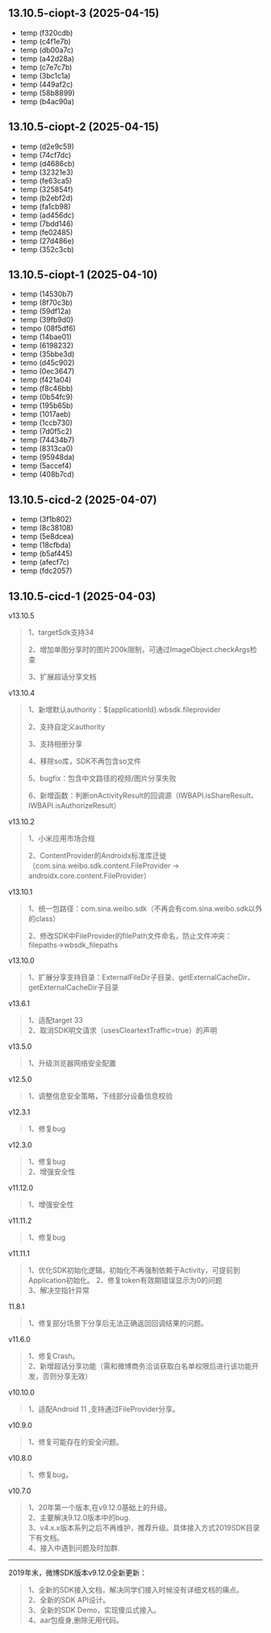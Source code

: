 ## 13.10.5-ciopt-3 (2025-04-15)

- temp (f320cdb)
- temp (c4f1e7b)
- temp (db00a7c)
- temp (a42d28a)
- temp (c7e7c7b)
- temp (3bc1c1a)
- temp (449af2c)
- temp (58b8899)
- temp (b4ac90a)

## 13.10.5-ciopt-2 (2025-04-15)

- temp (d2e9c59)
- temp (74cf7dc)
- temp (d4686cb)
- temp (32321e3)
- temp (fe63ca5)
- temp (325854f)
- temp (b2ebf2d)
- temp (fa1cb98)
- temp (ad456dc)
- temp (7bdd146)
- temp (fe02485)
- temp (27d486e)
- temp (352c3cb)

## 13.10.5-ciopt-1 (2025-04-10)

- temp (14530b7)
- temp (8f70c3b)
- temp (59df12a)
- temp (39fb9d0)
- tempo (08f5df6)
- temp (14bae01)
- temp (6198232)
- temp (35bbe3d)
- temo (d45c902)
- temo (0ec3647)
- temp (f421a04)
- temp (f8c46bb)
- temp (0b54fc9)
- temp (195b65b)
- temp (1017aeb)
- temp (1ccb730)
- temp (7d0f5c2)
- temp (74434b7)
- temp (8313ca0)
- temp (95948da)
- temp (5accef4)
- temp (408b7cd)

## 13.10.5-cicd-2 (2025-04-07)

- temp (3f1b802)
- temp (8c38108)
- temp (5e8dcea)
- temp (18cfbda)
- temp (b5af445)
- temp (afecf7c)
- temp (fdc2057)

## 13.10.5-cicd-1 (2025-04-03)



v13.10.5
> 1、targetSdk支持34
>
> 2、增加单图分享时的图片200k限制，可通过ImageObject.checkArgs检查
>
> 3、扩展超话分享文档


v13.10.4
> 1、新增默认authority：${applicationId}.wbsdk.fileprovider
> 
> 2、支持自定义authority
> 
> 3、支持相册分享
> 
> 4、移除so库，SDK不再包含so文件
> 
> 5、bugfix：包含中文路径的视频/图片分享失败
> 
> 6、新增函数：判断onActivityResult的回调源（IWBAPI.isShareResult、IWBAPI.isAuthorizeResult）


v13.10.2
> 1、小米应用市场合规
> 
> 2、ContentProvider的Androidx标准库迁徙（com.sina.weibo.sdk.content.FileProvider -> androidx.core.content.FileProvider）

v13.10.1

> 1、统一包路径：com.sina.weibo.sdk（不再会有com.sina.weibo.sdk以外的class）
>
> 2、修改SDK中FileProvider的filePath文件命名，防止文件冲突：filepaths->wbsdk_filepaths

v13.10.0

  > 1、扩展分享支持目录：ExternalFileDir子目录、getExternalCacheDir、getExternalCacheDir子目录

v13.6.1

  > 1、适配target 33  
  > 2、取消SDK明文请求（usesCleartextTraffic=true）的声明

v13.5.0  

> 1、升级浏览器网络安全配置

v12.5.0  

> 1、调整信息安全策略，下线部分设备信息校验

v12.3.1

> 1、修复bug

v12.3.0

> 1、修复bug  
> 2、增强安全性

v11.12.0

> 1、增强安全性

v11.11.2

> 1、修复bug

v11.11.1

> 1、优化SDK初始化逻辑，初始化不再强制依赖于Activity，可提前到Application初始化。
> 2、修复token有效期错误显示为0的问题  
> 3、解决空指针异常

11.8.1

> 1、修复部分场景下分享后无法正确返回回调结果的问题。

v11.6.0

> 1、修复Crash。  
> 2、新增超话分享功能（需和微博商务洽谈获取白名单权限后进行该功能开发，否则分享无效）

v10.10.0

> 1、适配Android 11 ,支持通过FileProvider分享。

v10.9.0

> 1、修复可能存在的安全问题。

v10.8.0

> 1、修复bug。


v10.7.0

> 1、20年第一个版本,在v9.12.0基础上的升级。  
> 2、主要解决9.12.0版本中的bug.  
> 3、v4.x.x版本系列之后不再维护，推荐升级。具体接入方式2019SDK目录下有文档。  
> 4、接入中遇到问题及时加群.


------

2019年末，微博SDK版本v9.12.0全新更新：

> 1、全新的SDK接入文档，解决同学们接入时候没有详细文档的痛点。  
> 2、全新的SDK API设计。  
> 3、全新的SDK Demo，实现傻瓜式接入。  
> 4、aar包瘦身,删除无用代码。
